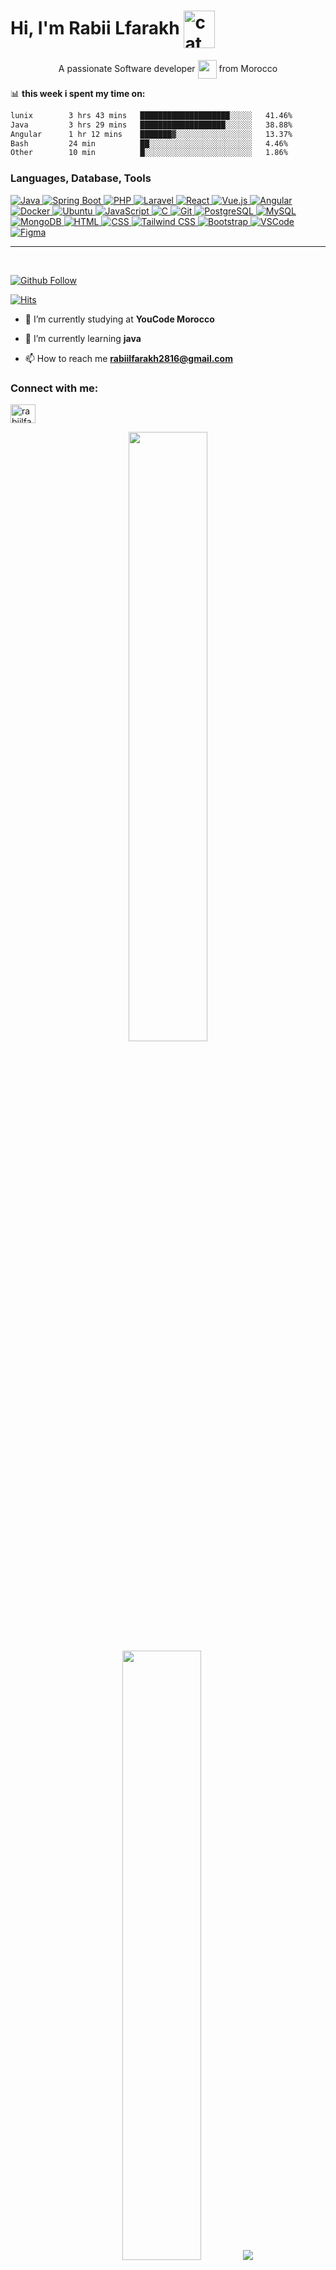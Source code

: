 <h1 align="left">Hi, I'm Rabii Lfarakh
<img src="https://emojis.slackmojis.com/emojis/images/1643509834/36299/black-cat.gif?1643509834" width="50" height="60" align="center"  alt="cat"/>
</h1>
<p align="center">A passionate Software developer <img src="https://media.giphy.com/media/WUlplcMpOCEmTGBtBW/giphy.gif" width="30px" style="vertical-align: middle;">  from Morocco</p>



📊 **this week i spent my time on:**
<!--START_SECTION:waka-->

```txt
lunix        3 hrs 43 mins   ████████████████████░░░░░   41.46%
Java         3 hrs 29 mins   ███████████████████░░░░░░   38.88%
Angular      1 hr 12 mins    ███████▓░░░░░░░░░░░░░░░░░   13.37%
Bash         24 min          ██░░░░░░░░░░░░░░░░░░░░░░░   4.46%
Other        10 min          █░░░░░░░░░░░░░░░░░░░░░░░░   1.86%
```

<!--END_SECTION:waka-->


<h3 align="left">Languages, Database, Tools</h3>
<p>
  <a href="https://www.java.com">
    <img src="https://skillicons.dev/icons?i=java" alt="Java" />
  </a>
  <a href="https://spring.io/projects/spring-boot">
    <img src="https://skillicons.dev/icons?i=spring" alt="Spring Boot" />
  </a>
  <a href="https://www.php.net">
    <img src="https://skillicons.dev/icons?i=php" alt="PHP" />
  </a>
  <a href="https://laravel.com">
    <img src="https://skillicons.dev/icons?i=laravel" alt="Laravel" />
  </a>
  <a href="https://reactjs.org">
    <img src="https://skillicons.dev/icons?i=react" alt="React" />
  <a href="https://vuejs.org">
    <img src="https://skillicons.dev/icons?i=vuejs" alt="Vue.js" />
  </a>
  <a href="https://angular.io">
    <img src="https://skillicons.dev/icons?i=angular" alt="Angular" />
  </a>
  <a href="https://www.docker.com">
    <img src="https://skillicons.dev/icons?i=docker" alt="Docker" />
  </a>
  <a href="https://ubuntu.com">
    <img src="https://skillicons.dev/icons?i=linux" alt="Ubuntu" />
  </a>
  <a href="https://www.javascript.com">
    <img src="https://skillicons.dev/icons?i=js" alt="JavaScript" />
  </a>
  <a href="https://en.wikipedia.org/wiki/C_(programming_language)">
    <img src="https://skillicons.dev/icons?i=c" alt="C" />
  </a>
  <a href="https://git-scm.com">
    <img src="https://skillicons.dev/icons?i=git" alt="Git" />
  </a>
  <a href="https://www.postgresql.org">
    <img src="https://skillicons.dev/icons?i=postgres" alt="PostgreSQL" />
  </a>
  <a href="https://www.mysql.com">
    <img src="https://skillicons.dev/icons?i=mysql" alt="MySQL" />
  </a>
  <a href="https://www.mongodb.com">
    <img src="https://skillicons.dev/icons?i=mongodb" alt="MongoDB" />
  </a>
  <a href="https://developer.mozilla.org/en-US/docs/Web/HTML">
    <img src="https://skillicons.dev/icons?i=html" alt="HTML" />
  </a>
  <a href="https://developer.mozilla.org/en-US/docs/Web/CSS">
    <img src="https://skillicons.dev/icons?i=css" alt="CSS" />
  </a>
  <a href="https://tailwindcss.com">
    <img src="https://skillicons.dev/icons?i=tailwind" alt="Tailwind CSS" />
  </a>
  <a href="https://getbootstrap.com">
    <img src="https://skillicons.dev/icons?i=bootstrap" alt="Bootstrap" />
  </a>
  <a href="https://code.visualstudio.com">
    <img src="https://skillicons.dev/icons?i=vscode" alt="VSCode" />
  </a>
  <a href="https://www.figma.com">
    <img src="https://skillicons.dev/icons?i=figma" alt="Figma" />
  </a>
</p>

<hr/>

<br/>

[![Github Follow](https://img.shields.io/github/followers/rabiilfarakh?label=Follow%20Me&style=social)](https://github.com/rabiilfarakh)

[![Hits](https://hits.seeyoufarm.com/api/count/incr/badge.svg?url=https%3A%2F%2Fgithub.com%2Frabiilfarakh&count_bg=%2379C83D&title_bg=%23555555&icon=java.svg&icon_color=%23FFFFFF&title=hits&edge_flat=false)](https://hits.seeyoufarm.com)


- 🔭 I’m currently studying at **YouCode Morocco**

- 🌱 I’m currently learning **java**

- 📫 How to reach me **rabiilfarakh2816@gmail.com**

<h3 align="left">Connect with me:</h3>
<p align="left">
  <a href="https://linkedin.com/in/rabii-lfarakh-53466723a/" target="blank">
    <img align="center" src="https://raw.githubusercontent.com/rahuldkjain/github-profile-readme-generator/master/src/images/icons/Social/linked-in-alt.svg" alt="rabiilfarakh" height="30" width="40" />
  </a>
</p>

<p align="center">
  <img height="50%" width="auto" src="https://github-readme-stats.vercel.app/api?username=rabiilfarakh&show_icons=true&count_private=true&theme=darcula&hide_border=true&hide=issues,contribs&bg_color=00000000">
  <img height="50%" width="auto" src="https://github-readme-stats.vercel.app/api/top-langs/?username=rabiilfarakh&layout=compact&hide_border=true&theme=darcula&bg_color=00000000&langs_count=6&hide=python,javascript,html,css,php&exclude_repo=Pacman-AI">
  <img src="https://github-readme-streak-stats.herokuapp.com?user=rabiilfarakh&theme=darcula&hide_border=true&background=FFFFFF00">
  <br>
  <br>
  <a href="https://www.buymeacoffee.com/rabiilfarakh"> <img align="center" src="https://cdn.buymeacoffee.com/buttons/v2/default-orange.png" height="50" width="210" alt="rabiilfarakh" /></a>
</p>


